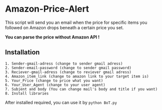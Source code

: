 # Amazon-Price-Alert

This script will send you an email when the price for specific items you followed on Amazon drops beneath a certain price you set.


**You can parse the price without Amazon API !**





## Installation

	1. Sender-gmail-adress (change to sender gmail adress)
	2. Sender-email-password (change to sender gmail password)
	3. Reciever-gmail-adress (change to reviever gmail adress)
	4. Amazon_item_link (change to amazon link to your target item is)
	5. Your_Price (change to price what you want)
	6. Your_User_Agent (change to your user agent)
	7. Subjent and body (You can change mail's body and title if you want)
	8. Install libraries


After installed required, you can use it by
`python BoT.py`
